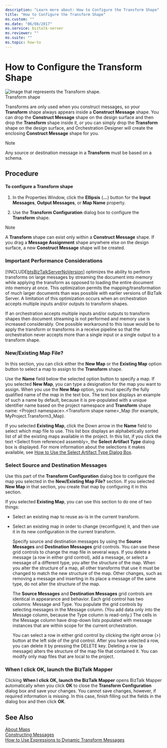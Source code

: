 ```yaml
---
description: "Learn more about: How to Configure the Transform Shape"
title: "How to Configure the Transform Shape"
ms.custom: ""
ms.date: "06/08/2017"
ms.service: biztalk-server
ms.reviewer: ""
ms.suite: ""
ms.topic: how-to
---
```

# How to Configure the Transform Shape
![Image that represents the Transform shape.](../core/media/ebiz-orch-transform.gif "ebiz_orch_transform")  
Transform shape  
  
 Transforms are only used when you construct messages, so your **Transform** shape always appears inside a **Construct Message** shape. You can drop the **Construct Message** shape on the design surface and then drop the **Transform** shape inside it, or you can simply drop the **Transform** shape on the design surface, and Orchestration Designer will create the enclosing **Construct Message** shape for you.  
  
> [!NOTE]
>  Any source or destination message in a **Transform** must be based on a schema.  
  
## Procedure  
  
#### To configure a Transform shape  
  
1.  In the Properties Window, click the **Ellipsis** (**...**) button for the **Input Messages**, **Output Messages**, or **Map Name** property.  
  
2.  Use the **Transform Configuration** dialog box to configure the **Transform** shape.  
  
> [!NOTE]
>  A **Transform** shape can exist only within a **Construct Message** shape. If you drag a **Message Assignment** shape anywhere else on the design surface, a new **Construct Message** shape will be created.  
  
### Important Performance Considerations  
 [!INCLUDE[btsBizTalkServerNoVersion](../includes/btsbiztalkservernoversion-md.md)] optimizes the ability to perform transforms on large messages by streaming the document into memory while applying the transform as opposed to loading the entire document into memory at once. This optimization permits the mapping/transformation of much larger documents than was possible with earlier versions of BizTalk Server. A limitation of this optimization occurs when an orchestration accepts multiple inputs and/or outputs to transform shapes.  
  
 If an orchestration accepts multiple inputs and/or outputs to transform shapes then document streaming is not performed and memory use is increased considerably. One possible workaround to this issue would be to apply the transform or transforms in a receive pipeline so that the orchestration never accepts more than a single input or a single output to a transform shape.  
  
### New/Existing Map File?  
 In this section, you can click either the **New Map** or the **Existing Map** option button to select a map to assign to the **Transform** shape.  
  
 Use the **Name** field below the selected option button to specify a map. If you selected **New Map**, you can type a designation for the map you want to assign. When you use the **New Map** option, you must specify the fully qualified name of the map in the text box. The text box displays an example of such a name by default, because it is pre-populated with a unique identifier name based on the project namespace and **Transform** shape name: \<Project namespace\>.\<Transform shape name\>_Map (for example, MyProject.Transform3_Map).  
  
 If you selected **Existing Map**, click the Down arrow in the **Name** field to select which map file to use. This list box displays an alphabetically sorted list of all the existing maps available in the project. In this list, if you click the text \<Select from referenced assembly\>, the **Select Artifact Type** dialog box is displayed. For more information about the selections it makes available, see [How to Use the Select Artifact Type Dialog Box](../core/how-to-use-the-select-artifact-type-dialog-box.md).  
  
### Select Source and Destination Messages  
 Use this part of the **Transform Configuration** dialog box to configure the map you selected in the **New/Existing Map File?** section. If you selected **New Map** in that section, you create that map by configuring it in this section.  
  
 If you selected **Existing Map**, you can use this section to do one of two things:  
  
- Select an existing map to reuse as-is in the current transform.  
  
- Select an existing map in order to change (reconfigure) it, and then use it in its new configuration in the current transform.  
  
  Specify source and destination messages by using the **Source Messages** and **Destination Messages** grid controls. You can use these grid controls to change the map file in several ways. If you delete a message (a row in either grid control), add a message, or select a message of a different type, you alter the structure of the map. When you alter the structure of a map, all other transforms that use it must be changed to match the new structure of the map. Other changes, such as removing a message and inserting in its place a message of the same type, do not alter the structure of the map.  
  
  The **Source Messages** and **Destination Messages** grid controls are identical in appearance and behavior. Each grid control has two columns: Message and Type. You populate the grid controls by selecting messages in the Message column. (You add data only into the Message column, because the Type column is read-only.) The cells in the Message column have drop-down lists populated with message instances that are within scope for the current orchestration.  
  
  You can select a row in either grid control by clicking the *right arrow* (>) button at the left side of the grid control. After you have selected a row, you can delete it by pressing the DELETE key. Deleting a row (a message) alters the structure of the map file that contained it. You can modify only map files that are local to the project.  
  
### When I click OK, launch the BizTalk Mapper  
 Clicking **When I click OK, launch the BizTalk Mapper** opens BizTalk Mapper automatically when you click **OK** to close the **Transform Configuration** dialog box and save your changes. You cannot save changes, however, if required information is missing. In this case, finish filling out the fields in the dialog box and then click **OK**.  
  
## See Also  
 [About Maps](../core/about-maps.md)   
 [Constructing Messages](../core/constructing-messages.md)   
 [How to Use Expressions to Dynamic Transform Messages](../core/how-to-use-expressions-to-dynamic-transform-messages.md)

